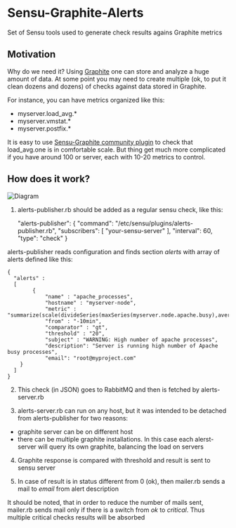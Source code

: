 Sensu-Graphite-Alerts
=======================

Set of Sensu tools used to generate check results agains Graphite metrics

Motivation
-----------------------

Why do we need it? Using [Graphite](http://graphite.readthedocs.org/) one can store and analyze a huge amount of data.
At some point you may need to create multiple (ok, to put it clean dozens and dozens) of checks against data stored in Graphite.

For instance, you can have metrics organized like this:

* myserver.load_avg.*
* myserver.vmstat.*
* myserver.postfix.*

It is easy to use [Sensu-Graphite community plugin](https://github.com/sensu/sensu-community-plugins/blob/master/plugins/graphite/check-data.rb) to check that load_avg.one is in comfortable scale.
But thing get much more complicated if you have around 100 or server, each with 10-20 metrics to control.

How does it work?
-----------------------

![Diagram](https://raw.github.com/werdan/sensu-graphite-alerts/master/diagram.png)

1) alerts-publisher.rb should be added as a regular sensu check, like this:


    "alerts-publisher": {
      "command": "/etc/sensu/plugins/alerts-publisher.rb",
      "subscribers": [
        "your-sensu-server"
      ],
      "interval": 60,
      "type": "check"
    }
    
alerts-publisher reads configuration and finds section *alerts* with array of alerts defined like this:

    {
      "alerts" : 
      [
    		{
    			"name" : "apache_processes",
    			"hostname" : "myserver-node",
    			"metric" : "summarize(scale(divideSeries(maxSeries(myserver.node.apache.busy),averageSeries(myserver.node.apache.total)),100),\"5min\")",
    			"from" : "-10min",
    			"comparator" : "gt",
    			"threshold" : "20",
    			"subject" : "WARNING: High number of apache processes",
    			"description": "Server is running high number of Apache busy processes",
    			"email": "root@myproject.com"
        }
      ]
    }
    
2) This check (in JSON) goes to RabbitMQ and then is fetched by alerts-server.rb

3) alerts-server.rb can run on any host, but it was intended to be detached from alerts-publisher for two reasons:

* graphite server can be on different host
* there can be multiple graphite installations. In this case each alerst-server will query its own graphite, balancing the load on servers

4) Graphite response is compared with threshold and result is sent to sensu server

5) In case of result is in status different from 0 (ok), then mailer.rb sends a mail to *email* from alert description

It should be noted, that in order to reduce the number of mails sent, mailer.rb sends mail only if there is a switch from *ok* to *critical*.
Thus multiple critical checks results will be absorbed
